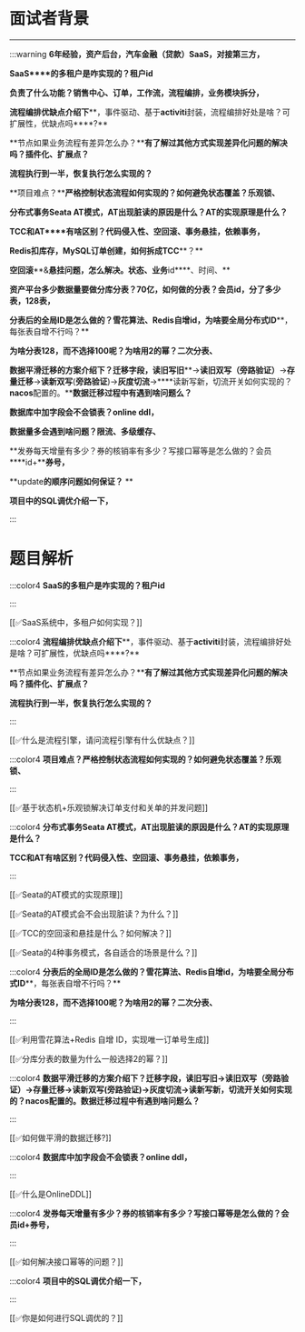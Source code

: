 # 面试者背景
****

:::warning
**6年经验，资产后台，汽车金融（贷款）SaaS，对接第三方，**

**SaaS****的多租户是咋实现的？****租户****id**

**负责了什么功能？销售中心、订单，工作流，流程编排，业务模块拆分，**

**流程编排优缺点介绍下****，事件驱动、基于****activiti****封装，流程编排好处是啥？可扩展性，优缺点吗****?**

**节点如果业务流程有差异怎么办？****有了解过其他方式实现差异化问题的解决吗？插件化、扩展点？**

**流程执行到一半，恢复执行怎么实现的？**

**项目难点？****严格控制状态流程如何实现的？如何避免状态覆盖？乐观锁、**

**分布式事务****Seata AT****模式，****AT****出现脏读的原因是什么？****AT****的实现原理是什么？**

**TCC****和****AT****有啥区别？代码侵入性、空回滚、事务悬挂，依赖事务，**

**Redis****扣库存，****MySQL****订单创建，如何拆成****TCC****？**

**空回滚****&****悬挂问题，怎么解决。状态、业务****id****、时间、**

**资产平台多少数据量要做分库分表？****70****亿，如何做的分表？会员****id****，分了多少表，****128****表，**

**分表后的全局****ID****是怎么做的？雪花算法、****Redis****自增****id****，****为啥要全局分布式****ID****，每张表自增不行吗？**

**为啥分表****128****，而不选择****100****呢？为啥用****2****的幂？二次分表、**

**数据平滑迁移的方案介绍下？迁移字段，读旧写旧****->****读旧双写（旁路验证）****->****存量迁移****->****读新双写****(****旁路验证****)->****灰度切流****->****读新写新，切流开关如何实现的？****nacos****配置的。****数据迁移过程中有遇到啥问题么？**

**数据库中加字段会不会锁表？****online ddl****，**

**数据量多会遇到啥问题？限流、多级缓存、**

**发券每天增量有多少？券的核销率有多少？写接口幂等是怎么做的？会员****id+****券号，**

**update****的顺序问题如何保证？****                   **

**项目中的SQL调优介绍一下，**

:::

# 题目解析


:::color4
**SaaS的多租户是咋实现的？租户id**

:::



[[✅SaaS系统中，多租户如何实现？]]







:::color4
**流程编排优缺点介绍下****，事件驱动、基于****activiti****封装，流程编排好处是啥？可扩展性，优缺点吗****?**

**节点如果业务流程有差异怎么办？****有了解过其他方式实现差异化问题的解决吗？插件化、扩展点？**

**流程执行到一半，恢复执行怎么实现的？**

:::



[[✅什么是流程引擎，请问流程引擎有什么优缺点？]]



:::color4
**项目难点？严格控制状态流程如何实现的？如何避免状态覆盖？乐观锁、**

:::



[[✅基于状态机+乐观锁解决订单支付和关单的并发问题]]





:::color4
**分布式事务****Seata AT****模式，****AT****出现脏读的原因是什么？****AT****的实现原理是什么？**

**TCC和AT有啥区别？代码侵入性、空回滚、事务悬挂，依赖事务，**

:::



[[✅Seata的AT模式的实现原理]]



[[✅Seata的AT模式会不会出现脏读？为什么？]]



[[✅TCC的空回滚和悬挂是什么？如何解决？]]



[[✅Seata的4种事务模式，各自适合的场景是什么？]]





:::color4
**分表后的全局****ID****是怎么做的？雪花算法、****Redis****自增****id****，****为啥要全局分布式****ID****，每张表自增不行吗？**

**为啥分表128，而不选择100呢？为啥用2的幂？二次分表、**

:::



[[✅利用雪花算法+Redis 自增 ID，实现唯一订单号生成]]



[[✅分库分表的数量为什么一般选择2的幂？]]







:::color4
**数据平滑迁移的方案介绍下？迁移字段，读旧写旧->读旧双写（旁路验证）->存量迁移->读新双写(旁路验证)->灰度切流->读新写新，切流开关如何实现的？nacos配置的。数据迁移过程中有遇到啥问题么？**

:::



[[✅如何做平滑的数据迁移?]]





:::color4
**数据库中加字段会不会锁表？online ddl，**

:::



[[✅什么是OnlineDDL]]





:::color4
**发券每天增量有多少？券的核销率有多少？写接口幂等是怎么做的？会员id+券号，**

:::



[[✅如何解决接口幂等的问题？]]





:::color4
**项目中的SQL调优介绍一下，**

:::



[[✅你是如何进行SQL调优的？]]



